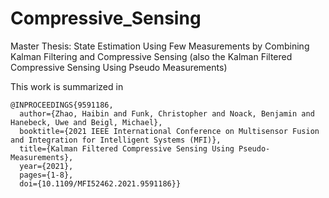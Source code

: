 # Compressive_Sensing
Master Thesis: State Estimation Using Few Measurements by Combining Kalman Filtering and Compressive Sensing (also the Kalman Filtered Compressive Sensing Using Pseudo Measurements)



This work is summarized in

```
@INPROCEEDINGS{9591186,
  author={Zhao, Haibin and Funk, Christopher and Noack, Benjamin and Hanebeck, Uwe and Beigl, Michael},
  booktitle={2021 IEEE International Conference on Multisensor Fusion and Integration for Intelligent Systems (MFI)}, 
  title={Kalman Filtered Compressive Sensing Using Pseudo-Measurements}, 
  year={2021},
  pages={1-8},
  doi={10.1109/MFI52462.2021.9591186}}
```
